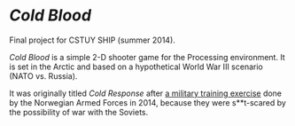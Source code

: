 _Cold Blood_
===============

Final project for CSTUY SHIP (summer 2014).

_Cold Blood_ is a simple 2-D shooter game for the Processing environment. It is set in the Arctic and based on a hypothetical World War III scenario (NATO vs. Russia).

It was originally titled _Cold Response_ after [a military training exercise](http://mil.no/excercises/coldresponse/Pages/default.aspx) done by the Norwegian Armed Forces in 2014, because they were s**t-scared by the possibility of war with the Soviets.
